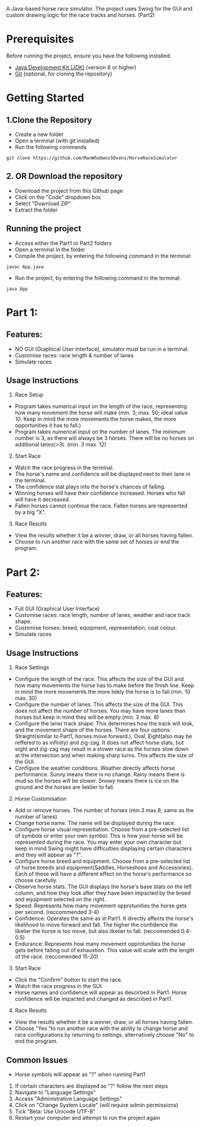A Java-based horse race simulator.
The project uses Swing for the GUI and custom drawing logic for the race tracks and horses. (Part2)

# Prerequisites
Before running the project, ensure you have the following installed:

- [Java Development Kit (JDK)](https://www.oracle.com/java/technologies/javase-downloads.html) (version 8 or higher)
- [Git](https://git-scm.com/) (optional, for cloning the repository)

# Getting Started
## 1.Clone the Repository
- Create a new folder
- Open a terminal (with git installed)
- Run the following commands
```shell
git clone https://github.com/ManWhoOwns5Ovens/HorseRaceSimulator
```

## 2. OR Download the repository
- Download the project from this Github page
- Click on the "Code" dropdown box
- Select "Download ZIP"
- Extract the folder

## Running the project
- Access either the Part1 or Part2 folders
- Open a terminal in the folder
- Compile the project, by entering the following command in the terminal:
```shell
javac App.java
```
- Run the project, by entering the following command in the terminal:
```shell
java App
```
# Part 1:
## Features:
- NO GUI (Graphical User Interface), simulator must be run in a terminal.
- Customise races: race length & number of lanes
- Simulate races
## Usage Instructions
1. Race Setup
- Program takes numerical input on the length of the race, representing how many movement the horse will make (min. 3; max. 50; ideal value 10. Keep in mind the more movements the horse makes, the more opportunities it has to fall.)
- Program takes numerical input on the number of lanes. The minimum number is 3, as there will always be 3 horses. There will be no horses on additional lanes(>3). (min. 3 max. 12)

2. Start Race
- Watch the race progress in the terminal.
- The horse's name and confidence will be displayed next to their lane in the terminal.
- The confidence stat plays into the horse's chances of falling.
- Winning horses will have their confidence increased. Horses who fall will have it decreased.
- Fallen horses cannot continue the race. Fallen horses are represented by a big "X".

3. Race Results
- View the results whether it be a winner, draw, or all horses having fallen.
- Choose to run another race with the same set of horses or end the program.

# Part 2:
## Features:
- Full GUI (Graphical User Interface)
- Customise races: race length, number of lanes, weather and race track shape.
- Customise horses: breed, equipment, representation, coat colour.
- Simulate races

## Usage Instructions
1. Race Settings
- Configure the length of the race. This affects the size of the GUI and how many movements the horse has to make before the finish line. Keep in mind the more movements the more liekly the horse is to fall.(min. 10 max. 30)
- Configure the number of lanes. This affects the size of the GUI. This does not affect the number of horses. You may have more lanes than horses but keep in mind they will be empty.(min. 3 max. 8)
- Configure the lane/ track shape. This determines how the track will look, and the movement shape of the horses. There are four options: Straight(similar to Part1, horses move forward.), Oval, Eight(also may be reffered to as infinity) and zig-zag.  It does not affect horse stats, but eight and zig-zag may result in a slower race as the horses slow down at the intersection and when making sharp turns. This affects the size of the GUI.
- Configure the weather conditions. Weather directly affects horse performance. Sunny means there is no change. Rainy means there is mud so the horses will be slower. Snowy means there is ice on the ground and the horses are lieklier to fall.

2. Horse Customisation
- Add or remove horses. The number of horses (min.3 max.8; same as the number of lanes)
- Change horse name. The name will be displayed during the race.
- Configure horse visual representation. Choose from a pre-selected list of symbols or enter your own symbol. This is how your horse will be represented during the race. You may enter your own character but keep in mind Swing might have difficulties displaying certain characters and they will appear as "?".
- Configure horse breed and equipment. Choose from a pre-selected list of horse breeds and equipment(Saddles, Horseshoes and Accessories). Each of these will have a different effect on the horse's performance so choose carefully.
- Observe horse stats. The GUI displays the horse's base stats on the left column, and how they look after they have been impacted by the breed and equipment selected on the right. 
- Speed: Represents how many movement opprotunities the horse gets per second. (reccommended 3-4)
- Confidence: Operates the same as in Part1. It directly affects the horse's likelihood to move forward and fall. The higher the confidence the likelier the horse is too move, but also likelier to fall. (reccomended 0.4-0.5)
- Endurance: Represents how many movement opprotunities the horse gets before falling out of exhaustion. This value will scale with the length of the race. (reccomended 15-20)

3. Start Race
- Click the "Confirm" button to start the race.
- Watch the race progress in the GUI.
- Horse names and confidence will appear as descirbed in Part1. Horse confidence will be impacted and changed as described in Part1.

4. Race Results
- View the results whether it be a winner, draw, or all horses having fallen.
- Choose "Yes "to run another race with the ability to change horse and race configurations by returning to settings, alternatively choose "No" to end the program.

## Common Issues
- Horse symbols will appear as "?" when running Part1
1. If certain characters are displayed as "?" follow the next steps
2. Navigate to "Language Settings"
3. Access "Administrative Language Settings"
4. Click on "Change System Locale" (will require admin permissions)
5. Tick "Beta: Use Unicode UTF-8"
6. Restart your computer and attempt to run the project again

